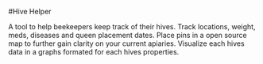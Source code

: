 #Hive Helper 

A tool to help beekeepers keep track of their hives. Track locations, weight, meds, diseases and queen placement dates. 
Place pins in a open source map to further gain clarity on your current apiaries. Visualize each hives data in a graphs formated for each hives properties.

